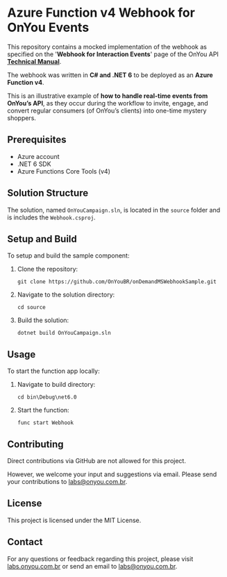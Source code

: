 # Azure Function v4 Webhook for OnYou Events

This repository contains a mocked implementation of the webhook as specified on the '**Webhook for Interaction Events**' page of the OnYou API [**Technical Manual**](https://insights.onyou.com.br/api-manual).

The webhook was written in **C# and .NET 6** to be deployed as an **Azure Function v4**.

This is an illustrative example of **how to handle real-time events from OnYou’s API**, as they occur during the workflow to invite, engage, and convert regular consumers (of OnYou’s clients) into one-time mystery shoppers.

## Prerequisites

- Azure account
- .NET 6 SDK
- Azure Functions Core Tools (v4)

## Solution Structure

The solution, named `OnYouCampaign.sln`, is located in the `source` folder and is includes the `Webhook.csproj`.

## Setup and Build
To setup and build the sample component:

1. Clone the repository:

   ```shell
   git clone https://github.com/OnYouBR/onDemandMSWebhookSample.git
   ```

2. Navigate to the solution directory:

   ```shell
   cd source
   ```

3. Build the solution:

   ```shell
   dotnet build OnYouCampaign.sln
   ```

## Usage

To start the function app locally:

1. Navigate to build directory:

   ```shell
   cd bin\Debug\net6.0
   ```

2. Start the function:

   ```shell
   func start Webhook
   ```

## Contributing

Direct contributions via GitHub are not allowed for this project.

However, we welcome your input and suggestions via email. Please send your contributions to <labs@onyou.com.br>.

## License

This project is licensed under the MIT License.

## Contact

For any questions or feedback regarding this project, please visit [labs.onyou.com.br](https://labs.onyou.com.br) or send an email to <labs@onyou.com.br>.
